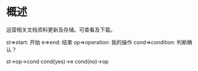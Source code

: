 
# 概述

运营相关文档资料更新及存储。可查看及下载。

st=>start: 开始
e=>end: 结束
op=>operation: 我的操作
cond=>condition: 判断确认？
  
st->op->cond
cond(yes)->e
cond(no)->op
